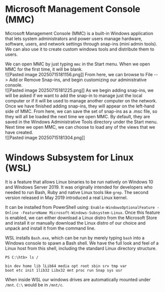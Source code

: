 # Microsoft Management Console (MMC)
Microsoft Management Console (MMC) is a built-in Windows application that lets system administrators and power users manage hardware, software, users, and network settings through snap-ins (mini admin tools). We can also use it to create custom windows tools and distribute them to users.

We can open MMC by just typing `mmc` in the Start menu. When we open MMC for the first time, it will be blank.  
![[Pasted image 20250715181156.png]]
From here, we can browse to File --> Add or Remove Snap-ins, and begin customizing our administrative console.  
![[Pasted image 20250715181225.png]]
As we begin adding snap-ins, we will be asked if we want to add the snap-in to manage just the local computer or if it will be used to manage another computer on the network. Once we have finished adding snap-ins, they will appear on the left-hand side of MMC. From here, we can save the set of snap-ins as a .msc file, so they will all be loaded the next time we open MMC. By default, they are saved in the Windows Administrative Tools directory under the Start menu. Next time we open MMC, we can choose to load any of the views that we have created.  
![[Pasted image 20250715181304.png]]

# Windows Subsystem for Linux (WSL)
It is a feature that allows Linux binaries to be run natively on Windows 10 and Windows Server 2019. It was originally intended for developers who needed to run Bash, Ruby and native Linux tools like `grep`. The second version released in May 2019 introduced a real Linux kernel.

It can be installed from PowerShell using: `Enable-WindowsOptionalFeature -Online -FeatureName Microsoft-Windows-Subsystem-Linux`. Once this feature is enabled, we can either download a Linux distro from the Microsoft Store and install it or manually download the Linux distro of our choice and unpack and install it from the command line.

WSL installs `Bash.exe`, which can be run by merely typing `bash` into a Windows console to spawn a Bash shell. We have the full look and feel of a Linux host from this shell, including the standard Linux directory structure.
```powershell-session
PS C:\htb> ls /

bin dev home lib lLib64 media opt root sbin srv tmp var
boot etc init 1lib32 Libx32 mnt proc run Snap sys usr
```
When inside WSL our windows drives are automatically mounted under `/mnt`. `C:\` would be in `/mnt/c`.